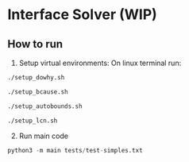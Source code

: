 # Interface Solver (WIP)

## How to run
1. Setup virtual environments:
On linux terminal run:

```bash
./setup_dowhy.sh
```

```bash
./setup_bcause.sh
```

```bash
./setup_autobounds.sh
```

```bash
./setup_lcn.sh
```

2. Run main code
```python
python3 -m main tests/test-simples.txt
```
